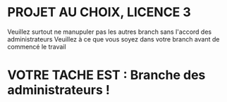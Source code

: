 # PROJET AU CHOIX, LICENCE 3 

Veuillez surtout ne manupuler pas les autres branch sans l'accord des administrateurs 
Veuillez à ce que vous soyez dans votre branch avant de commencé le travail 

# VOTRE TACHE EST : Branche des administrateurs !
